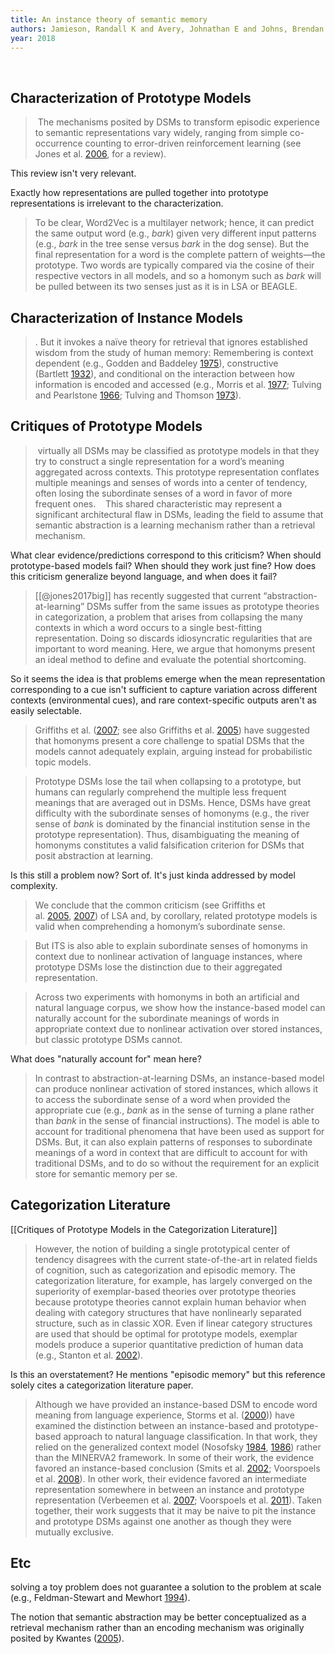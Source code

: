 ```yaml
---
title: An instance theory of semantic memory
authors: Jamieson, Randall K and Avery, Johnathan E and Johns, Brendan T and Jones, Michael N
year: 2018
---
```

  
## Characterization of Prototype Models
>  The mechanisms posited by DSMs to transform episodic experience to semantic representations vary widely, ranging from simple co-occurrence counting to error-driven reinforcement learning (see Jones et al. [2006](https://link.springer.com/article/10.1007/s42113-018-0008-2#ref-CR43 "Jones, M. N., Kintsch, W., & Mewhort, D. J. K. (2006). High-dimensional semantic space accounts of priming. Journal of Memory and Language, 55, 534–552."), for a review).
>  

This review isn't very relevant.

Exactly how representations are pulled together into prototype representations is irrelevant to the characterization.

> To be clear, Word2Vec is a multilayer network; hence, it can predict the same output word (e.g., _bark_) given very different input patterns (e.g., _bark_ in the tree sense versus _bark_ in the dog sense). But the final representation for a word is the complete pattern of weights—the prototype. Two words are typically compared via the cosine of their respective vectors in all models, and so a homonym such as _bark_ will be pulled between its two senses just as it is in LSA or BEAGLE.

## Characterization of Instance Models
> . But it invokes a naïve theory for retrieval that ignores established wisdom from the study of human memory: Remembering is context dependent (e.g., Godden and Baddeley [1975](https://link.springer.com/article/10.1007/s42113-018-0008-2#ref-CR23 "Godden, D., & Baddeley, A. (1975). Context dependent memory in two natural environments. British Journal of Psychology, 66, 325–331.")), constructive (Bartlett [1932](https://link.springer.com/article/10.1007/s42113-018-0008-2#ref-CR4 "Bartlett, F. C. (1932). Remembering. Cambridge.")), and conditional on the interaction between how information is encoded and accessed (e.g., Morris et al. [1977](https://link.springer.com/article/10.1007/s42113-018-0008-2#ref-CR54 "Morris, C. D., Bransford, J. D., & Franks, J. J. (1977). Levels of processing versus transfer appropriate processing. Journal of Memory and Language, 16(5), 519"); Tulving and Pearlstone [1966](https://link.springer.com/article/10.1007/s42113-018-0008-2#ref-CR78 "Tulving, E., & Pearlstone, Z. (1966). Availability versus accessibility of information in memory for words. Journal of Verbal Learning & Verbal Behavior, 5, 381–391."); Tulving and Thomson [1973](https://link.springer.com/article/10.1007/s42113-018-0008-2#ref-CR79 "Tulving, E., & Thomson, D. (1973). Encoding specificity and retrieval processes in episodic memory. Psychological Review, 80, 352–373.")).

## Critiques of Prototype Models
>  virtually all DSMs may be classified as prototype models in that they try to construct a single representation for a word’s meaning aggregated across contexts. This prototype representation conflates multiple meanings and senses of words into a center of tendency, often losing the subordinate senses of a word in favor of more frequent ones.
>  
>  This shared characteristic may represent a significant architectural flaw in DSMs, leading the field to assume that semantic abstraction is a learning mechanism rather than a retrieval mechanism.

What clear evidence/predictions correspond to this criticism? When should prototype-based models fail? When should they work just fine? How does this criticism generalize beyond language, and when does it fail?

> [[@jones2017big]] has recently suggested that current “abstraction-at-learning” DSMs suffer from the same issues as prototype theories in categorization, a problem that arises from collapsing the many contexts in which a word occurs to a single best-fitting representation. Doing so discards idiosyncratic regularities that are important to word meaning. Here, we argue that homonyms present an ideal method to define and evaluate the potential shortcoming.

So it seems the idea is that problems emerge when the mean representation corresponding to a cue isn't sufficient to capture variation across different contexts (environmental cues), and rare context-specific outputs aren't as easily selectable.

> Griffiths et al. ([2007](https://link.springer.com/article/10.1007/s42113-018-0008-2#ref-CR22 "Griffiths, T. L., Steyvers, M., & Tenenbaum, J. B. (2007). Topics in semantic representation. Psychological Review, 114, 211–244."); see also Griffiths et al. [2005](https://link.springer.com/article/10.1007/s42113-018-0008-2#ref-CR21 "Griffiths, T. L., Steyvers, M., Blei, D. M., & Tenenbaum, J. B. (2005). Integrating topics and syntax. In Advances in Neural Information Processing Systems (pp. 537–544).")) have suggested that homonyms present a core challenge to spatial DSMs that the models cannot adequately explain, arguing instead for probabilistic topic models.

> Prototype DSMs lose the tail when collapsing to a prototype, but humans can regularly comprehend the multiple less frequent meanings that are averaged out in DSMs. Hence, DSMs have great difficulty with the subordinate senses of homonyms (e.g., the river sense of _bank_ is dominated by the financial institution sense in the prototype representation). Thus, disambiguating the meaning of homonyms constitutes a valid falsification criterion for DSMs that posit abstraction at learning.

Is this still a problem now? Sort of. It's just kinda addressed by model complexity.

> We conclude that the common criticism (see Griffiths et al. [2005](https://link.springer.com/article/10.1007/s42113-018-0008-2#ref-CR21 "Griffiths, T. L., Steyvers, M., Blei, D. M., & Tenenbaum, J. B. (2005). Integrating topics and syntax. In Advances in Neural Information Processing Systems (pp. 537–544)."), [2007](https://link.springer.com/article/10.1007/s42113-018-0008-2#ref-CR22 "Griffiths, T. L., Steyvers, M., & Tenenbaum, J. B. (2007). Topics in semantic representation. Psychological Review, 114, 211–244.")) of LSA and, by corollary, related prototype models is valid when comprehending a homonym’s subordinate sense.

> But ITS is also able to explain subordinate senses of homonyms in context due to nonlinear activation of language instances, where prototype DSMs lose the distinction due to their aggregated representation.

> Across two experiments with homonyms in both an artificial and natural language corpus, we show how the instance-based model can naturally account for the subordinate meanings of words in appropriate context due to nonlinear activation over stored instances, but classic prototype DSMs cannot.

What does "naturally account for" mean here?

> In contrast to abstraction-at-learning DSMs, an instance-based model can produce nonlinear activation of stored instances, which allows it to access the subordinate sense of a word when provided the appropriate cue (e.g., _bank_ as in the sense of turning a plane rather than _bank_ in the sense of financial instructions). The model is able to account for traditional phenomena that have been used as support for DSMs. But, it can also explain patterns of responses to subordinate meanings of a word in context that are difficult to account for with traditional DSMs, and to do so without the requirement for an explicit store for semantic memory per se.

## Categorization Literature
[[Critiques of Prototype Models in the Categorization Literature]]

> However, the notion of building a single prototypical center of tendency disagrees with the current state-of-the-art in related fields of cognition, such as categorization and episodic memory. The categorization literature, for example, has largely converged on the superiority of exemplar-based theories over prototype theories because prototype theories cannot explain human behavior when dealing with category structures that have nonlinearly separated structure, such as in classic XOR. Even if linear category structures are used that should be optimal for prototype models, exemplar models produce a superior quantitative prediction of human data (e.g., Stanton et al. [2002](https://link.springer.com/article/10.1007/s42113-018-0008-2#ref-CR72 "Stanton, R. D., Nosofsky, R. M., & Zaki, S. R. (2002). Comparisons between exemplar similarity and mixed prototype models using a linearly separable category structure. Memory & Cognition, 30, 934–944.")).

Is this an overstatement? He mentions "episodic memory" but this reference solely cites a categorization literature paper. 

> Although we have provided an instance-based DSM to encode word meaning from language experience, Storms et al. ([2000](https://link.springer.com/article/10.1007/s42113-018-0008-2#ref-CR74 "Storms, G., De Boeck, P., & Ruts, W. (2000). Prototype and exemplar based information in natural language categories. Journal of Memory and Language, 42, 51–73."))) have examined the distinction between an instance-based and prototype-based approach to natural language classification. In that work, they relied on the generalized context model (Nosofsky [1984](https://link.springer.com/article/10.1007/s42113-018-0008-2#ref-CR61 "Nosofsky, R. M. (1984). Choice, similarity, and the context theory of classification. Journal of Experimental Psychology: Learning, Memory, & Cognition, 10, 104–114."), [1986](https://link.springer.com/article/10.1007/s42113-018-0008-2#ref-CR62 "Nosofsky, R. M. (1986). Attention, similarity, and the identification-categorization relationship. Journal of Experimental Psychology: General, 115, 39–57.")) rather than the MINERVA2 framework. In some of their work, the evidence favored an instance-based conclusion (Smits et al. [2002](https://link.springer.com/article/10.1007/s42113-018-0008-2#ref-CR71 "Smits, T., Storms, G., Rosseel, Y., & De Boeck, P. (2002). Fruits and vegetables categorized: an application of the generalized context model. Psychonomic Bulletin and Review, 9, 836–844."); Voorspoels et al. [2008](https://link.springer.com/article/10.1007/s42113-018-0008-2#ref-CR82 "Voorspoels, W., Vanpaemel, W., & Storms, G. (2008). Exemplars and prototypes in natural language concepts: a typicality-based evaluation. Psychonomic Bulletin and Review, 15, 630–637.")). In other work, their evidence favored an intermediate representation somewhere in between an instance and prototype representation (Verbeemen et al. [2007](https://link.springer.com/article/10.1007/s42113-018-0008-2#ref-CR81 "Verbeemen, T., Vanpaemel, W., Pattyn, S., Storms, G., & Verguts, T. (2007). Beyond exemplars and prototypes as memory representations of natural concepts: a clustering approach. Journal of Memory and Language, 56, 537–554."); Voorspoels et al. [2011](https://link.springer.com/article/10.1007/s42113-018-0008-2#ref-CR83 "Voorspoels, W., Vanpaemel, W., & Storms, G. (2011). A formal ideal-based account of typicality. Psychonomic Bulletin and Review, 18, 1006–1014.")). Taken together, their work suggests that it may be naive to pit the instance and prototype DSMs against one another as though they were mutually exclusive.


## Etc
solving a toy problem does not guarantee a solution to the problem at scale (e.g., Feldman-Stewart and Mewhort [1994](https://link.springer.com/article/10.1007/s42113-018-0008-2#ref-CR18 "Feldman-Stewart, D., & Mewhort, D. J. K. (1994). Learning in small connectionist networks does not generalize to large networks. Psychological Research, 56, 99–103.")).

The notion that semantic abstraction may be better conceptualized as a retrieval mechanism rather than an encoding mechanism was originally posited by Kwantes ([2005](https://link.springer.com/article/10.1007/s42113-018-0008-2#ref-CR48 "Kwantes, P. J. (2005). Using context to build semantics. Psychonomic Bulletin & Review, 12, 703–710.")).

